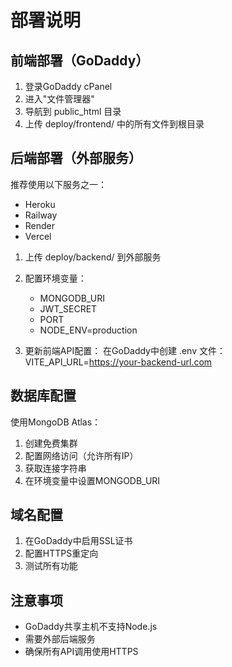 # 部署说明

## 前端部署（GoDaddy）

1. 登录GoDaddy cPanel
2. 进入"文件管理器"
3. 导航到 public_html 目录
4. 上传 deploy/frontend/ 中的所有文件到根目录

## 后端部署（外部服务）

推荐使用以下服务之一：
- Heroku
- Railway
- Render
- Vercel

1. 上传 deploy/backend/ 到外部服务
2. 配置环境变量：
   - MONGODB_URI
   - JWT_SECRET
   - PORT
   - NODE_ENV=production

3. 更新前端API配置：
   在GoDaddy中创建 .env 文件：
   VITE_API_URL=https://your-backend-url.com

## 数据库配置

使用MongoDB Atlas：
1. 创建免费集群
2. 配置网络访问（允许所有IP）
3. 获取连接字符串
4. 在环境变量中设置MONGODB_URI

## 域名配置

1. 在GoDaddy中启用SSL证书
2. 配置HTTPS重定向
3. 测试所有功能

## 注意事项

- GoDaddy共享主机不支持Node.js
- 需要外部后端服务
- 确保所有API调用使用HTTPS

